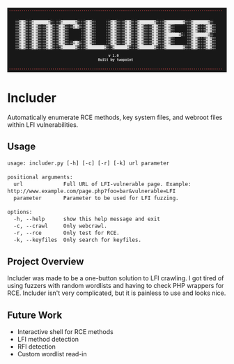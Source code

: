 ![Includer logo](includer.png)
# Includer
Automatically enumerate RCE methods, key system files, and webroot files within LFI vulnerabilities.

## Usage

```
usage: includer.py [-h] [-c] [-r] [-k] url parameter

positional arguments:
  url             Full URL of LFI-vulnerable page. Example: http://www.example.com/page.php?foo=bar&vulnerable=LFI
  parameter       Parameter to be used for LFI fuzzing.

options:
  -h, --help      show this help message and exit
  -c, --crawl     Only webcrawl.
  -r, --rce       Only test for RCE.
  -k, --keyfiles  Only search for keyfiles.
```
## Project Overview
Includer was made to be a one-button solution to LFI crawling. I got tired of using fuzzers with random wordlists and having to check PHP wrappers for RCE. Includer isn't very complicated, but it is painless to use and looks nice.


## Future Work
- Interactive shell for RCE methods
- LFI method detection
- RFI detection
- Custom wordlist read-in
